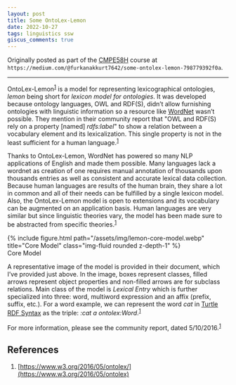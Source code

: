 ```yaml
---
layout: post
title: Some OntoLex-Lemon
date: 2022-10-27
tags: linguistics ssw
giscus_comments: true
---
```


Originally posted as part of the [CMPE58H](https://cmpe.boun.edu.tr/courses/cmpe58h) course at `https://medium.com/@furkanakkurt7642/some-ontolex-lemon-798779392f0a`.

---

OntoLex-Lemon<sup>[1](#references)</sup> is a model for representing lexicographical ontologies, _lemon_ being short for _lexicon model for ontologies_. It was developed because ontology languages, OWL and RDF(S), didn’t allow furnishing ontologies with linguistic information so a resource like [WordNet](https://wordnet.princeton.edu) wasn’t possible. They mention in their community report that "OWL and RDF(S) rely on a property [named] _rdfs:label_" to show a relation between a vocabulary element and its lexicalization. This single property is not in the least sufficient for a human language.<sup>[1](#references)</sup>

Thanks to OntoLex-Lemon, WordNet has powered so many NLP applications of English and made them possible. Many languages lack a wordnet as creation of one requires manual annotation of thousands upon thousands entries as well as consistent and accurate lexical data collection. Because human languages are results of the human brain, they share a lot in common and all of their needs can be fulfilled by a single lexicon model. Also, the OntoLex-Lemon model is open to extensions and its vocabulary can be augmented on an application basis. Human languages are very similar but since linguistic theories vary, the model has been made sure to be abstracted from specific theories.<sup>[1](#references)</sup>

<div class="row">
    <div class="col-sm mt-3 mt-md-0 text-center">
        {% include figure.html path="/assets/img/lemon-core-model.webp" title="Core Model" class="img-fluid rounded z-depth-1" %}
    </div>
</div>
<div class="caption">
    Core Model
</div>

A representative image of the model is provided in their document, which I’ve provided just above. In the image, boxes represent classes, filled arrows represent object properties and non-filled arrows are for subclass relations. Main class of the model is _Lexical Entry_ which is further specialized into three: word, multiword expression and an affix (prefix, suffix, etc.). For a word example, we can represent the word _cat_ in [Turtle RDF Syntax](http://www.w3.org/TR/turtle) as the triple: _:cat a ontolex:Word_.<sup>[1](#references)</sup>

For more information, please see the community report, dated 5/10/2016.<sup>[1](#references)</sup>

## References

1. [https://www.w3.org/2016/05/ontolex/](https://www.w3.org/2016/05/ontolex)
